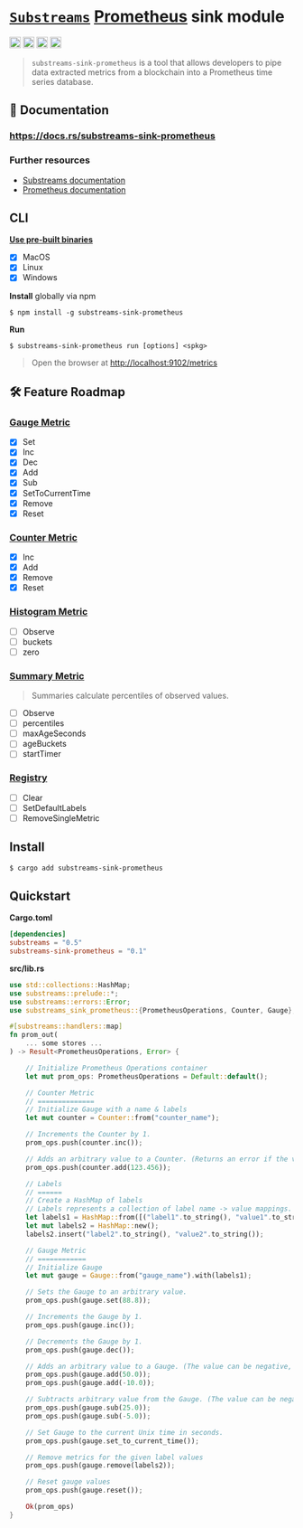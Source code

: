 # [`Substreams`](https://substreams.streamingfast.io/) [Prometheus](https://prometheus.io/) sink module

[<img alt="github" src="https://img.shields.io/badge/Github-substreams.prometheus-8da0cb?style=for-the-badge&logo=github" height="20">](https://github.com/pinax-network/substreams-sink-prometheus)
[<img alt="crates.io" src="https://img.shields.io/crates/v/substreams-sink-prometheus.svg?style=for-the-badge&color=fc8d62&logo=rust" height="20">](https://crates.io/crates/substreams-sink-prometheus)
[<img alt="docs.rs" src="https://img.shields.io/badge/docs.rs-substreams.prometheus-66c2a5?style=for-the-badge&labelColor=555555&logo=docs.rs" height="20">](https://docs.rs/substreams-sink-prometheus)
[<img alt="GitHub Workflow Status" src="https://img.shields.io/github/actions/workflow/status/pinax-network/substreams-sink-prometheus/ci.yml?branch=main&style=for-the-badge" height="20">](https://github.com/pinax-network/substreams-sink-prometheus/actions?query=branch%3Amain)

> `substreams-sink-prometheus` is a tool that allows developers to pipe data extracted metrics from a blockchain into a Prometheus time series database.

## 📖 Documentation

### https://docs.rs/substreams-sink-prometheus

### Further resources

- [Substreams documentation](https://substreams.streamingfast.io)
- [Prometheus documentation](https://prometheus.io)

## CLI
[**Use pre-built binaries**](https://github.com/pinax-network/substreams-sink-prometheus/releases)
- [x] MacOS
- [x] Linux
- [x] Windows

**Install** globally via npm
```
$ npm install -g substreams-sink-prometheus
```

**Run**
```
$ substreams-sink-prometheus run [options] <spkg>
```

> Open the browser at [http://localhost:9102/metrics](http://localhost:9102/metrics)

## 🛠 Feature Roadmap

### [Gauge Metric](https://pkg.go.dev/github.com/prometheus/client_golang/prometheus#Gauge)
- [x] Set
- [x] Inc
- [x] Dec
- [x] Add
- [x] Sub
- [x] SetToCurrentTime
- [x] Remove
- [x] Reset

### [Counter Metric](https://pkg.go.dev/github.com/prometheus/client_golang/prometheus#Counter)
- [x] Inc
- [x] Add
- [x] Remove
- [x] Reset

### [Histogram Metric](https://pkg.go.dev/github.com/prometheus/client_golang/prometheus#Histogram)
- [ ] Observe
- [ ] buckets
- [ ] zero

### [Summary Metric](https://pkg.go.dev/github.com/prometheus/client_golang/prometheus#Summary)
> Summaries calculate percentiles of observed values.
- [ ] Observe
- [ ] percentiles
- [ ] maxAgeSeconds
- [ ] ageBuckets
- [ ] startTimer

### [Registry](https://pkg.go.dev/github.com/prometheus/client_golang/prometheus#Registry)
- [ ] Clear
- [ ] SetDefaultLabels
- [ ] RemoveSingleMetric

## Install

```bash
$ cargo add substreams-sink-prometheus
```

## Quickstart

**Cargo.toml**

```toml
[dependencies]
substreams = "0.5"
substreams-sink-prometheus = "0.1"
```

**src/lib.rs**

```rust
use std::collections::HashMap;
use substreams::prelude::*;
use substreams::errors::Error;
use substreams_sink_prometheus::{PrometheusOperations, Counter, Gauge};

#[substreams::handlers::map]
fn prom_out(
    ... some stores ...
) -> Result<PrometheusOperations, Error> {

    // Initialize Prometheus Operations container
    let mut prom_ops: PrometheusOperations = Default::default();

    // Counter Metric
    // ==============
    // Initialize Gauge with a name & labels
    let mut counter = Counter::from("counter_name");

    // Increments the Counter by 1.
    prom_ops.push(counter.inc());

    // Adds an arbitrary value to a Counter. (Returns an error if the value is < 0.)
    prom_ops.push(counter.add(123.456));

    // Labels
    // ======
    // Create a HashMap of labels
    // Labels represents a collection of label name -> value mappings. 
    let labels1 = HashMap::from([("label1".to_string(), "value1".to_string())]);
    let mut labels2 = HashMap::new();
    labels2.insert("label2".to_string(), "value2".to_string());

    // Gauge Metric
    // ============
    // Initialize Gauge
    let mut gauge = Gauge::from("gauge_name").with(labels1);

    // Sets the Gauge to an arbitrary value.
    prom_ops.push(gauge.set(88.8));

    // Increments the Gauge by 1.
    prom_ops.push(gauge.inc());

    // Decrements the Gauge by 1.
    prom_ops.push(gauge.dec());

    // Adds an arbitrary value to a Gauge. (The value can be negative, resulting in a   rease of the Gauge.)
    prom_ops.push(gauge.add(50.0));
    prom_ops.push(gauge.add(-10.0));

    // Subtracts arbitrary value from the Gauge. (The value can be negative, resulting in an    rease of the Gauge.)
    prom_ops.push(gauge.sub(25.0));
    prom_ops.push(gauge.sub(-5.0));

    // Set Gauge to the current Unix time in seconds.
    prom_ops.push(gauge.set_to_current_time());

    // Remove metrics for the given label values
    prom_ops.push(gauge.remove(labels2));

    // Reset gauge values
    prom_ops.push(gauge.reset());

    Ok(prom_ops)
}
```
